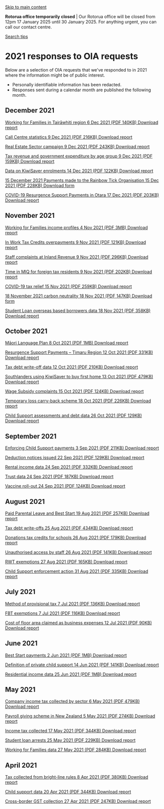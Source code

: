 [Skip to main content](#main-content-wrapper)

**Rotorua office temporarily closed** | Our Rotorua office will be closed from 12pm 17 January 2025 until 30 January 2025. For anything urgent, you can call our contact centre.

[Search tips](/about-this-site/search-tips)

2021 responses to OIA requests
==============================

Below are a selection of OIA requests that we've responded to in 2021 where the information might be of public interest.

*   Personally identifiable information has been redacted.
*   Responses sent during a calendar month are published the following month.

  

December 2021
-------------

[Working for Families in Tairāwhiti region 6 Dec 2021 (PDF 140KB) Download report](/-/media/project/ir/home/documents/oia-responses/december-2021/6-december-2021-working-for-families-in-tairawhiti-region.pdf?modified=20220126012627&modified=20220126012627)

[Call Centre statistics 9 Dec 2021 (PDF 216KB) Download report](/-/media/project/ir/home/documents/oia-responses/december-2021/9-december-2021-call-centre-statistics.pdf?modified=20220126012615&modified=20220126012615)

[Real Estate Sector campaign 9 Dec 2021 (PDF 243KB) Download report](/-/media/project/ir/home/documents/oia-responses/december-2021/9-december-2021-real-estate-sector-campaign.pdf?modified=20220126012606&modified=20220126012606)

[Tax revenue and government expenditure by age group 9 Dec 2021 (PDF 159KB) Download report](/-/media/project/ir/home/documents/oia-responses/december-2021/9-december-2021-tax-revenue-and-government-expenditure-by-age-group.pdf?modified=20220126012554&modified=20220126012554)

[Data on KiwiSaver enrolments 14 Dec 2021 (PDF 122KB) Download report](/-/media/project/ir/home/documents/oia-responses/december-2021/14-december-2021-data-on-kiwisaver-enrolments.pdf?modified=20220126012546&modified=20220126012546)

[15 December 2021 Payments made to the Rainbow Tick Organisation 15 Dec 2021 (PDF 228KB) Download form](/-/media/project/ir/home/documents/oia-responses/december-2021/15-december-2021-payments-made-to-the-rainbow-tick-organisation.pdf?modified=20220126012532&modified=20220126012532)

[COVID-19 Resurgence Support Payments in Otara 17 Dec 2021 (PDF 203KB) Download report](/-/media/project/ir/home/documents/oia-responses/december-2021/17-december-2021-covid-19-resurgence-support-payments-in-otara.pdf?modified=20220126012525&modified=20220126012525)

  

November 2021
-------------

[Working for Families income profiles 4 Nov 2021 (PDF 3MB) Download report](/-/media/project/ir/home/documents/oia-responses/november-2021/4-november-2021-working-for-families-income-profiles.pdf?modified=20220503232421&modified=20220503232421)

[In Work Tax Credits overpayments 9 Nov 2021 (PDF 121KB) Download report](/-/media/project/ir/home/documents/oia-responses/november-2021/9-november-2021-in-work-tax-credits-overpayments.pdf?modified=20220503232407&modified=20220503232407)

[Staff complaints at Inland Revenue 9 Nov 2021 (PDF 296KB) Download report](/-/media/project/ir/home/documents/oia-responses/november-2021/9-november-2021-staff-complaints-at-inland-revenue.pdf?modified=20220503232400&modified=20220503232400)

[Time in MIQ for foreign tax residents 9 Nov 2021 (PDF 202KB) Download report](/-/media/project/ir/home/documents/oia-responses/november-2021/9-november-2021-time-in-miq-for-foreign-tax-residents.pdf?modified=20220503232630&modified=20220503232630)

[COVID-19 tax relief 15 Nov 2021 (PDF 259KB) Download report](/-/media/project/ir/home/documents/oia-responses/november-2021/15-november-2021-covid-19-tax-relief.pdf?modified=20220503232349&modified=20220503232349)

[18 November 2021 carbon neutrality 18 Nov 2021 (PDF 147KB) Download form](/-/media/project/ir/home/documents/oia-responses/november-2021/18-november-2021-carbon-neutrality.pdf?modified=20220503232527&modified=20220503232527)

[Student Loan overseas based borrowers data 18 Nov 2021 (PDF 358KB) Download report](/-/media/project/ir/home/documents/oia-responses/november-2021/29-november-2021-student-loan-overseas-based-borrowers-data.pdf?modified=20220503232339&modified=20220503232339)

  

October 2021
------------

[Māori Language Plan 8 Oct 2021 (PDF 1MB) Download report](/-/media/project/ir/home/documents/oia-responses/october-2021/8-october-2021-maori-language-plan.pdf?modified=20220503232328&modified=20220503232328)

[Resurgence Support Payments – Timaru Region 12 Oct 2021 (PDF 331KB) Download report](/-/media/project/ir/home/documents/oia-responses/october-2021/12-october-2021-rsp---timaru-region.pdf?modified=20220503232318&modified=20220503232318)

[Tax debt write-off data 12 Oct 2021 (PDF 210KB) Download report](/-/media/project/ir/home/documents/oia-responses/october-2021/12-october-2021-tax-debt-write-off-data.pdf?modified=20220503232608&modified=20220503232608)

[Southlanders using KiwiSaver to buy first home 13 Oct 2021 (PDF 479KB) Download report](/-/media/project/ir/home/documents/oia-responses/october-2021/13-october-2021-southlanders-using-kiwisaver-to-buy-first-home.pdf?modified=20220503232558&modified=20220503232558)

[Wage Subsidy complaints 15 Oct 2021 (PDF 124KB) Download report](/-/media/project/ir/home/documents/oia-responses/october-2021/15-october-2021-wage-subsidy-complaints.pdf?modified=20220503232547&modified=20220503232547)

[Temporary loss carry-back scheme 18 Oct 2021 (PDF 226KB) Download report](/-/media/project/ir/home/documents/oia-responses/october-2021/18-october-2021-temporary-loss-carry-back-scheme.pdf?modified=20220503232536&modified=20220503232536)

[Child Support assessments and debt data 26 Oct 2021 (PDF 129KB) Download report](/-/media/project/ir/home/documents/oia-responses/october-2021/26-october-2021-child-support-assessments-and-debt-data.pdf?modified=20220503232448&modified=20220503232448)

  

September 2021
--------------

[Enforcing Child Support payments 3 Sep 2021 (PDF 211KB) Download report](/-/media/project/ir/home/documents/oia-responses/september-2021/enforcing-child-support-payments.pdf?modified=20220503232458&modified=20220503232458)

[Deduction notices issued 22 Sep 2021 (PDF 129KB) Download report](/-/media/project/ir/home/documents/oia-responses/september-2021/deduction-notices-issued.pdf?modified=20220503232306&modified=20220503232306)

[Rental income data 24 Sep 2021 (PDF 332KB) Download report](/-/media/project/ir/home/documents/oia-responses/september-2021/rental-income-data.pdf?modified=20220503232259&modified=20220503232259)

[Trust data 24 Sep 2021 (PDF 187KB) Download report](/-/media/project/ir/home/documents/oia-responses/september-2021/trust-data.pdf?modified=20220503232247&modified=20220503232247)

[Vaccine roll-out 24 Sep 2021 (PDF 124KB) Download report](/-/media/project/ir/home/documents/oia-responses/september-2021/vaccine-roll-out.pdf?modified=20220503232239&modified=20220503232239)

  

August 2021
-----------

[Paid Parental Leave and Best Start 19 Aug 2021 (PDF 257KB) Download report](/-/media/project/ir/home/documents/oia-responses/august-2021/19-august-2021-paid-parental-leave-and-best-start.pdf?modified=20220503232226&modified=20220503232226)

[Tax debt write-offs 25 Aug 2021 (PDF 434KB) Download report](/-/media/project/ir/home/documents/oia-responses/august-2021/25-august-2021-tax-debt-write-offs.pdf?modified=20220503232220&modified=20220503232220)

[Donations tax credits for schools 26 Aug 2021 (PDF 179KB) Download report](/-/media/project/ir/home/documents/oia-responses/august-2021/26-august-2021-donations-tax-credits-for-schools.pdf?modified=20220503232207&modified=20220503232207)

[Unauthorised access by staff 26 Aug 2021 (PDF 141KB) Download report](/-/media/project/ir/home/documents/oia-responses/august-2021/26-august-2021-unauthorised-access-by-staff.pdf?modified=20220503232147&modified=20220503232147)

[RWT exemptions 27 Aug 2021 (PDF 165KB) Download report](/-/media/project/ir/home/documents/oia-responses/august-2021/27-august-2021-rwt-exemptions.pdf?modified=20220503232159&modified=20220503232159)

[Child Support enforcement action 31 Aug 2021 (PDF 335KB) Download report](/-/media/project/ir/home/documents/oia-responses/august-2021/31-august-2021-child-support-enforcement-action.pdf?modified=20220503232130&modified=20220503232130)

  

July 2021
---------

[Method of provisional tax 7 Jul 2021 (PDF 136KB) Download report](/-/media/project/ir/home/documents/oia-responses/july-2021/07-july-2021-method-of-provisional-tax.pdf?modified=20220503232121&modified=20220503232121)

[FBT exemptions 7 Jul 2021 (PDF 116KB) Download report](/-/media/project/ir/home/documents/oia-responses/july-2021/07-july-2021-fbt-exemptions.pdf?modified=20220503232113&modified=20220503232113)

[Cost of floor area claimed as business expenses 12 Jul 2021 (PDF 90KB) Download report](/-/media/project/ir/home/documents/oia-responses/july-2021/12-july-2021-cost-of-floor-area-claimed-as-business-expense.pdf?modified=20220503232058&modified=20220503232058)

  
June 2021
------------

[Best Start payments 2 Jun 2021 (PDF 1MB) Download report](/-/media/project/ir/home/documents/oia-responses/june-2021/2-june-2021---best-start-payments.pdf?modified=20220503232047&modified=20220503232047)

[Definition of private child support 14 Jun 2021 (PDF 141KB) Download report](/-/media/project/ir/home/documents/oia-responses/june-2021/14-june-2021---definition-of-private-child-support.pdf?modified=20220503232036&modified=20220503232036)

[Residential income data 25 Jun 2021 (PDF 1MB) Download report](/-/media/project/ir/home/documents/oia-responses/june-2021/25-june-2021---residential-income-data.pdf?modified=20220503232026&modified=20220503232026)

May 2021
--------

[Company income tax collected by sector 6 May 2021 (PDF 479KB) Download report](/-/media/project/ir/home/documents/oia-responses/may-2021/6-may-2021---company-income-tax-collected-by-sector.pdf?modified=20220503232019&modified=20220503232019)

[Payroll giving scheme in New Zealand 5 May 2021 (PDF 274KB) Download report](/-/media/project/ir/home/documents/oia-responses/may-2021/07-05-2021-payroll-giving-scheme-in-new-zealand-21oia1551.pdf?modified=20220503225401&modified=20220503225401)

[Income tax collected 17 May 2021 (PDF 344KB) Download report](/-/media/project/ir/home/documents/oia-responses/may-2021/17-may-2021---income-tax-collected.pdf?modified=20220503231956&modified=20220503231956)

[Student loan arrests 25 May 2021 (PDF 229KB) Download report](/-/media/project/ir/home/documents/oia-responses/may-2021/25-may-2021---student-loan-arrests.pdf?modified=20220503231940&modified=20220503231940)

[Working for Families data 27 May 2021 (PDF 284KB) Download report](/-/media/project/ir/home/documents/oia-responses/may-2021/27-may-2021---working-for-families-data.pdf?modified=20220503232011&modified=20220503232011)

  

April 2021
----------

[Tax collected from bright-line rules 8 Apr 2021 (PDF 380KB) Download report](/-/media/project/ir/home/documents/oia-responses/april-2021/8-april-2021---tax-collected-from-bright-line-rules.pdf?modified=20220503231925&modified=20220503231925)

[Child support data 20 Apr 2021 (PDF 344KB) Download report](/-/media/project/ir/home/documents/oia-responses/april-2021/20-april-2021---child-support-data.pdf?modified=20220503231851&modified=20220503231851)

[Cross-border GST collection 27 Apr 2021 (PDF 247KB) Download report](/-/media/project/ir/home/documents/oia-responses/april-2021/27-april-2021---cross-border-gst-collection.pdf?modified=20220503231837&modified=20220503231837)